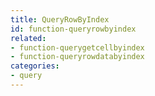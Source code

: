 ```yaml
---
title: QueryRowByIndex
id: function-queryrowbyindex
related:
- function-querygetcellbyindex
- function-queryrowdatabyindex
categories:
- query
---
```

